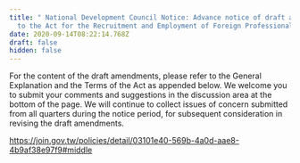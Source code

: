 ```yaml
---
title: " National Development Council Notice: Advance notice of draft amendments
  to the Act for the Recruitment and Employment of Foreign Professionals"
date: 2020-09-14T08:22:14.768Z
draft: false
hidden: false
---
```

For the content of the draft amendments, please refer to the General Explanation and the Terms of the Act as appended below. We welcome you to submit your comments and suggestions in the discussion area at the bottom of the page. We will continue to collect issues of concern submitted from all quarters during the notice period, for subsequent consideration in revising the draft amendments.

https://join.gov.tw/policies/detail/03101e40-569b-4a0d-aae8-4b9af38e97f9#middle
